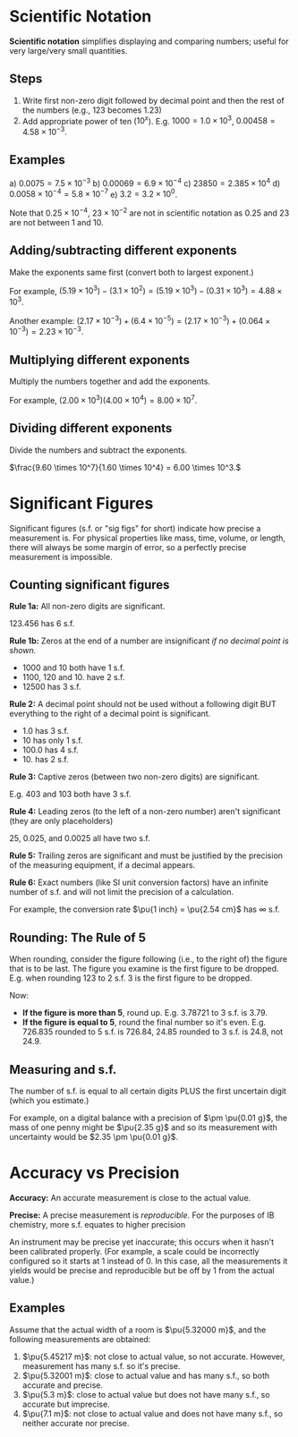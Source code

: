 # Scientific Notation

**Scientific notation** simplifies displaying and comparing numbers; useful for very large/very small quantities.

## Steps

1. Write first non-zero digit followed by decimal point and then the rest of the numbers (e.g., 123 becomes 1.23)
2. Add appropriate power of ten ($10^x$). E.g. $1000 = 1.0 \times 10^3$, $0.00458 = 4.58 \times 10^{-3}$.

## Examples

a) $0.0075 = 7.5 \times 10^{-3}$
b) $0.00069 = 6.9 \times 10^{-4}$
c) $23850 = 2.385 \times 10^4$
d) $0.0058 \times 10^{-4} = 5.8 \times 10^{-7}$
e) $3.2 = 3.2 \times 10^0$.

Note that $0.25 \times 10^{-4}$, $23 \times 10^{-2}$ are not in scientific notation as $0.25$ and $23$ are not between 1 and 10.

## Adding/subtracting different exponents

Make the exponents same first (convert both to largest exponent.)

For example, $(5.19 \times 10^3) - (3.1 \times 10^2) = (5.19 \times 10^3) - (0.31 \times 10^3) = 4.88 \times 10^3.$

Another example: $(2.17 \times 10^{-3}) + (6.4 \times 10^{-5}) = (2.17 \times 10^{-3}) + (0.064 \times 10^{-3}) = 2.23 \times 10^{-3}.$

## Multiplying different exponents

Multiply the numbers together and add the exponents.

For example, $(2.00 \times 10^3)(4.00 \times 10^4) = 8.00 \times 10^7.$

## Dividing different exponents

Divide the numbers and subtract the exponents.

$\frac{9.60 \times 10^7}{1.60 \times 10^4} = 6.00 \times 10^3.$

# Significant Figures

Significant figures (s.f. or "sig figs" for short) indicate how precise a measurement is. For physical properties like mass, time, volume, or length, there will always be some margin of error, so a perfectly precise measurement is impossible.

## Counting significant figures

**Rule 1a:** All non-zero digits are significant.

$123.456$ has 6 s.f.

**Rule 1b:** Zeros at the end of a number are insignificant *if no decimal point is shown.*

- $1000$ and $10$ both have 1 s.f.
- $1100$, $120$ and $10.$ have 2 s.f.
- $12500$ has 3 s.f.

**Rule 2:** A decimal point should not be used without a following digit BUT everything to the right of a decimal point is significant.

- $1.0$ has 3 s.f.
- $10$ has only 1 s.f.
- $100.0$ has 4 s.f.
- $10.$ has 2 s.f.

**Rule 3:** Captive zeros (between two non-zero digits) are significant.

E.g. $403$ and $103$ both have 3 s.f.

**Rule 4:** Leading zeros (to the left of a non-zero number) aren't significant (they are only placeholders)

$25$, $0.025$, and $0.0025$ all have two s.f.

**Rule 5:** Trailing zeros are significant and must be justified by the precision of the measuring equipment, if a decimal appears.

**Rule 6:** Exact numbers (like SI unit conversion factors) have an infinite number of s.f. and will not limit the precision of a calculation.

For example, the conversion rate $\pu{1 inch} = \pu{2.54 cm}$ has $\infty$ s.f.

## Rounding: The Rule of 5

When rounding, consider the figure following (i.e., to the right of) the figure that is to be last. The figure you examine is the first figure to be dropped. E.g. when rounding $123$ to 2 s.f. $3$ is the first figure to be dropped.

Now:
- **If the figure is more than 5**, round up. E.g. $3.78721$ to 3 s.f. is $3.79$.
- **If the figure is equal to 5**, round the final number so it's even. E.g. $726.835$ rounded to 5 s.f. is $726.84$, $24.85$ rounded to 3 s.f. is $24.8$, not $24.9$.

## Measuring and s.f.

The number of s.f. is equal to all certain digits PLUS the first uncertain digit (which you estimate.)

For example, on a digital balance with a precision of $\pm \pu{0.01 g}$, the mass of one penny might be $\pu{2.35 g}$ and so its measurement with uncertainty would be $2.35 \pm \pu{0.01 g}$.

# Accuracy vs Precision

**Accuracy:** An accurate measurement is close to the actual value.

**Precise:** A precise measurement is _reproducible_. For the purposes of IB chemistry, more s.f. equates to higher precision

An instrument may be precise yet inaccurate; this occurs when it hasn't been calibrated properly. (For example, a scale could be incorrectly configured so it starts at $1$ instead of $0$. In this case, all the measurements it yields would be precise and reproducible but be off by $1$ from the actual value.)

## Examples

Assume that the actual width of a room is $\pu{5.32000 m}$, and the following measurements are obtained:

1. $\pu{5.45217 m}$: not close to actual value, so not accurate. However, measurement has many s.f. so it's precise.
2. $\pu{5.32001 m}$: close to actual value and has many s.f., so both accurate and precise.
3. $\pu{5.3 m}$: close to actual value but does not have many s.f., so accurate but imprecise.
5. $\pu{7.1 m}$: not close to actual value and does not have many s.f., so neither accurate nor precise.